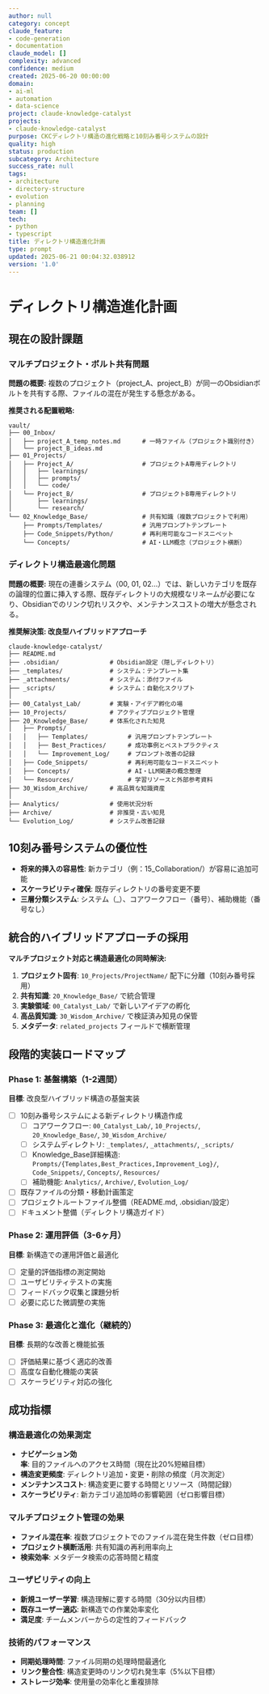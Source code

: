 ```yaml
---
author: null
category: concept
claude_feature:
- code-generation
- documentation
claude_model: []
complexity: advanced
confidence: medium
created: 2025-06-20 00:00:00
domain:
- ai-ml
- automation
- data-science
project: claude-knowledge-catalyst
projects:
- claude-knowledge-catalyst
purpose: CKCディレクトリ構造の進化戦略と10刻み番号システムの設計
quality: high
status: production
subcategory: Architecture
success_rate: null
tags:
- architecture
- directory-structure
- evolution
- planning
team: []
tech:
- python
- typescript
title: ディレクトリ構造進化計画
type: prompt
updated: 2025-06-21 00:04:32.038912
version: '1.0'
---
```


# ディレクトリ構造進化計画

## 現在の設計課題

### マルチプロジェクト・ボルト共有問題

**問題の概要:**
複数のプロジェクト（project_A、project_B）が同一のObsidianボルトを共有する際、ファイルの混在が発生する懸念がある。

**推奨される配置戦略:**
```
vault/
├── 00_Inbox/
│   ├── project_A_temp_notes.md      # 一時ファイル（プロジェクト識別付き）
│   └── project_B_ideas.md
├── 01_Projects/
│   ├── Project_A/                   # プロジェクトA専用ディレクトリ
│   │   ├── learnings/
│   │   ├── prompts/
│   │   └── code/
│   └── Project_B/                   # プロジェクトB専用ディレクトリ
│       ├── learnings/
│       └── research/
└── 02_Knowledge_Base/               # 共有知識（複数プロジェクトで利用）
    ├── Prompts/Templates/           # 汎用プロンプトテンプレート
    ├── Code_Snippets/Python/        # 再利用可能なコードスニペット
    └── Concepts/                    # AI・LLM概念（プロジェクト横断）
```

### ディレクトリ構造最適化問題

**問題の概要:**
現在の連番システム（00, 01, 02...）では、新しいカテゴリを既存の論理的位置に挿入する際、既存ディレクトリの大規模なリネームが必要になり、Obsidianでのリンク切れリスクや、メンテナンスコストの増大が懸念される。

**推奨解決策: 改良型ハイブリッドアプローチ**
```
claude-knowledge-catalyst/
├── README.md
├── .obsidian/              # Obsidian設定（隠しディレクトリ）
├── _templates/             # システム：テンプレート集
├── _attachments/           # システム：添付ファイル
├── _scripts/               # システム：自動化スクリプト
│
├── 00_Catalyst_Lab/        # 実験・アイデア孵化の場
├── 10_Projects/            # アクティブプロジェクト管理
├── 20_Knowledge_Base/      # 体系化された知見
│   ├── Prompts/
│   │   ├── Templates/           # 汎用プロンプトテンプレート
│   │   ├── Best_Practices/      # 成功事例とベストプラクティス
│   │   └── Improvement_Log/     # プロンプト改善の記録
│   ├── Code_Snippets/           # 再利用可能なコードスニペット
│   ├── Concepts/                # AI・LLM関連の概念整理
│   └── Resources/               # 学習リソースと外部参考資料
├── 30_Wisdom_Archive/      # 高品質な知識資産
│
├── Analytics/              # 使用状況分析
├── Archive/                # 非推奨・古い知見
└── Evolution_Log/          # システム改善記録
```

## 10刻み番号システムの優位性

- **将来的挿入の容易性**: 新カテゴリ（例：15_Collaboration/）が容易に追加可能
- **スケーラビリティ確保**: 既存ディレクトリの番号変更不要
- **三層分類システム**: システム（_）、コアワークフロー（番号）、補助機能（番号なし）

## 統合的ハイブリッドアプローチの採用

**マルチプロジェクト対応と構造最適化の同時解決:**
1. **プロジェクト固有**: `10_Projects/ProjectName/` 配下に分離（10刻み番号採用）
2. **共有知識**: `20_Knowledge_Base/` で統合管理
3. **実験領域**: `00_Catalyst_Lab/` で新しいアイデアの孵化
4. **高品質知識**: `30_Wisdom_Archive/` で検証済み知見の保管
5. **メタデータ**: `related_projects` フィールドで横断管理

## 段階的実装ロードマップ

### Phase 1: 基盤構築（1-2週間）
**目標**: 改良型ハイブリッド構造の基盤実装
- [ ] 10刻み番号システムによる新ディレクトリ構造作成
  - [ ] コアワークフロー: `00_Catalyst_Lab/`, `10_Projects/`, `20_Knowledge_Base/`, `30_Wisdom_Archive/`
  - [ ] システムディレクトリ: `_templates/`, `_attachments/`, `_scripts/`
  - [ ] Knowledge_Base詳細構造: `Prompts/{Templates,Best_Practices,Improvement_Log}/`, `Code_Snippets/`, `Concepts/`, `Resources/`
  - [ ] 補助機能: `Analytics/`, `Archive/`, `Evolution_Log/`
- [ ] 既存ファイルの分類・移動計画策定
- [ ] プロジェクトルートファイル整備（README.md, .obsidian/設定）
- [ ] ドキュメント整備（ディレクトリ構造ガイド）

### Phase 2: 運用評価（3-6ヶ月）
**目標**: 新構造での運用評価と最適化
- [ ] 定量的評価指標の測定開始
- [ ] ユーザビリティテストの実施
- [ ] フィードバック収集と課題分析
- [ ] 必要に応じた微調整の実施

### Phase 3: 最適化と進化（継続的）
**目標**: 長期的な改善と機能拡張
- [ ] 評価結果に基づく適応的改善
- [ ] 高度な自動化機能の実装
- [ ] スケーラビリティ対応の強化

## 成功指標

### 構造最適化の効果測定
- **ナビゲーション効率**: 目的ファイルへのアクセス時間（現在比20%短縮目標）
- **構造変更頻度**: ディレクトリ追加・変更・削除の頻度（月次測定）
- **メンテナンスコスト**: 構造変更に要する時間とリソース（時間記録）
- **スケーラビリティ**: 新カテゴリ追加時の影響範囲（ゼロ影響目標）

### マルチプロジェクト管理の効果
- **ファイル混在率**: 複数プロジェクトでのファイル混在発生件数（ゼロ目標）
- **プロジェクト横断活用**: 共有知識の再利用率向上
- **検索効率**: メタデータ検索の応答時間と精度

### ユーザビリティの向上
- **新規ユーザー学習**: 構造理解に要する時間（30分以内目標）
- **既存ユーザー適応**: 新構造での作業効率変化
- **満足度**: チームメンバーからの定性的フィードバック

### 技術的パフォーマンス
- **同期処理時間**: ファイル同期の処理時間最適化
- **リンク整合性**: 構造変更時のリンク切れ発生率（5%以下目標）
- **ストレージ効率**: 使用量の効率化と重複排除